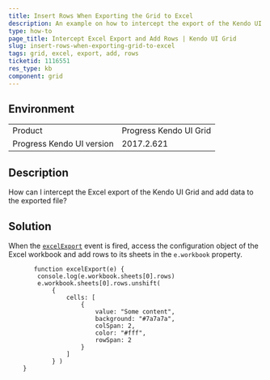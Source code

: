 ```yaml
---
title: Insert Rows When Exporting the Grid to Excel
description: An example on how to intercept the export of the Kendo UI Grid to excel and add rows to the workbook.
type: how-to
page_title: Intercept Excel Export and Add Rows | Kendo UI Grid
slug: insert-rows-when-exporting-grid-to-excel
tags: grid, excel, export, add, rows
ticketid: 1116551
res_type: kb
component: grid
---
```


## Environment

<table>
 <tr>
  <td>Product</td>
  <td>Progress Kendo UI Grid</td>
 </tr>
 <tr>
  <td>Progress Kendo UI version</td>
  <td>2017.2.621</td>
 </tr>
</table>

## Description

How can I intercept the Excel export of the Kendo UI Grid and add data to the exported file?

## Solution

When the [`excelExport`](http://docs.telerik.com/kendo-ui/api/javascript/ui/grid/events/excelexport) event is fired, access the configuration object of the Excel workbook and add rows to its sheets in the `e.workbook` property.

```       
       function excelExport(e) {
        console.log(e.workbook.sheets[0].rows)
        e.workbook.sheets[0].rows.unshift(
            {
                cells: [
                    {
                        value: "Some content",
                        background: "#7a7a7a",
                        colSpan: 2,
                        color: "#fff",
                        rowSpan: 2
                    }
                ]
            } )
    }
```

